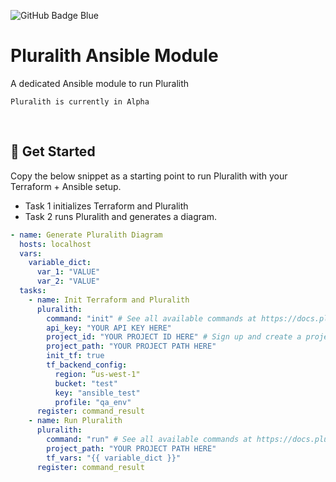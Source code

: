 ![GitHub Badge Blue](https://user-images.githubusercontent.com/25454503/157903512-a9be0f7b-9255-4f88-9b00-9d50539dd901.svg)

# Pluralith Ansible Module

A dedicated Ansible module to run Pluralith

`Pluralith is currently in Alpha`

&nbsp;

## 📕 Get Started

Copy the below snippet as a starting point to run Pluralith with your Terraform + Ansible setup.
- Task 1 initializes Terraform and Pluralith
- Task 2 runs Pluralith and generates a diagram.

```yml
- name: Generate Pluralith Diagram
  hosts: localhost
  vars:
    variable_dict:
      var_1: "VALUE"
      var_2: "VALUE"
  tasks:
    - name: Init Terraform and Pluralith
      pluralith:
        command: "init" # See all available commands at https://docs.pluralith.com/docs/category/cli-commands
        api_key: "YOUR API KEY HERE"
        project_id: "YOUR PROJECT ID HERE" # Sign up and create a project at https://app.pluralith.com
        project_path: "YOUR PROJECT PATH HERE"
        init_tf: true
        tf_backend_config:
          region: “us-west-1"
          bucket: "test"
          key: "ansible_test"
          profile: "qa_env"
      register: command_result
    - name: Run Pluralith
      pluralith:
        command: "run" # See all available commands at https://docs.pluralith.com/docs/category/cli-commands
        project_path: "YOUR PROJECT PATH HERE"
        tf_vars: "{{ variable_dict }}"
      register: command_result
```
